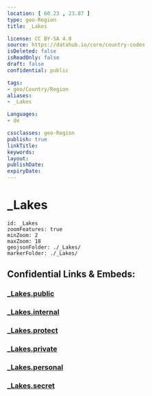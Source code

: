 ```yaml
---
location: [ 60.23 , 23.87 ] 
type: geo-Region
title: _Lakes

license: CC BY-SA 4.0
source: https://datahub.io/core/country-codes
isDeleted: false
isReadOnly: false
draft: false
confidential: public

tags:
- geo/Country/Region
aliases:
- _Lakes

Languages:
- de

cssclasses: geo-Region
publish: true
linkTitle: 
keywords: 
layout: 
publishDate: 
expiryDate: 
---
```


# _Lakes

```leaflet
id: _Lakes
zoomFeatures: true 
minZoom: 2 
maxZoom: 18
geojsonFolder: ./_Lakes/
markerFolder: ./_Lakes/
```


## Confidential Links & Embeds: 

### [_Lakes.public](/_public/\Earth\Continent\Europe\Europe~North\Finland\Provinces~Finland\Southern_Finland\counties~Southern_Finland\Uusimaa_Lakes.public.md) 

### [_Lakes.internal](/_internal/\Earth\Continent\Europe\Europe~North\Finland\Provinces~Finland\Southern_Finland\counties~Southern_Finland\Uusimaa_Lakes.internal.md) 

### [_Lakes.protect](/_protect/\Earth\Continent\Europe\Europe~North\Finland\Provinces~Finland\Southern_Finland\counties~Southern_Finland\Uusimaa_Lakes.protect.md) 

### [_Lakes.private](/_private/\Earth\Continent\Europe\Europe~North\Finland\Provinces~Finland\Southern_Finland\counties~Southern_Finland\Uusimaa_Lakes.private.md) 

### [_Lakes.personal](/_personal/\Earth\Continent\Europe\Europe~North\Finland\Provinces~Finland\Southern_Finland\counties~Southern_Finland\Uusimaa_Lakes.personal.md) 

### [_Lakes.secret](/_secret/\Earth\Continent\Europe\Europe~North\Finland\Provinces~Finland\Southern_Finland\counties~Southern_Finland\Uusimaa_Lakes.secret.md)

